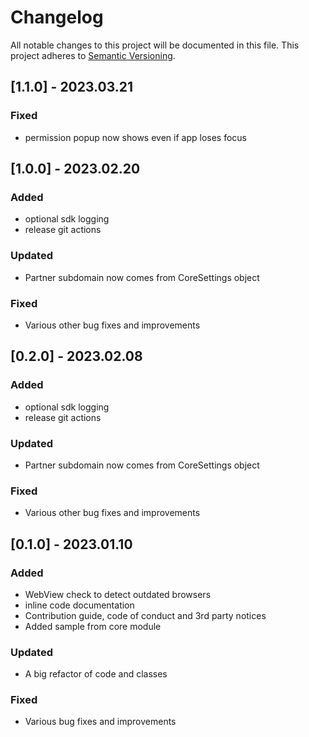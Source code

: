 # Changelog

All notable changes to this project will be documented in this file.
This project adheres to [Semantic Versioning](http://semver.org/).

## [1.1.0] - 2023.03.21

### Fixed
- permission popup now shows even if app loses focus

## [1.0.0] - 2023.02.20

### Added
- optional sdk logging
- release git actions

### Updated
- Partner subdomain now comes from CoreSettings object

### Fixed
- Various other bug fixes and improvements

## [0.2.0] - 2023.02.08

### Added
- optional sdk logging
- release git actions

### Updated
- Partner subdomain now comes from CoreSettings object

### Fixed
- Various other bug fixes and improvements

## [0.1.0] - 2023.01.10

### Added
- WebView check to detect outdated browsers
- inline code documentation
- Contribution guide, code of conduct and 3rd party notices
- Added sample from core module

### Updated
- A big refactor of code and classes

### Fixed
- Various bug fixes and improvements